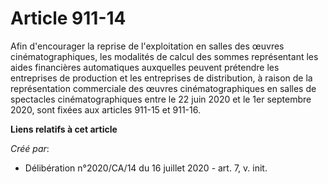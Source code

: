 # Article 911-14

Afin d'encourager la reprise de l'exploitation en salles des œuvres cinématographiques, les modalités de calcul des sommes
représentant les aides financières automatiques auxquelles peuvent prétendre les entreprises de production et les entreprises
de distribution, à raison de la représentation commerciale des œuvres cinématographiques en salles de spectacles
cinématographiques entre le 22 juin 2020 et le 1er septembre 2020, sont fixées aux articles 911-15 et 911-16.

**Liens relatifs à cet article**

_Créé par_:

  - Délibération n°2020/CA/14 du 16 juillet 2020 - art. 7, v. init.
